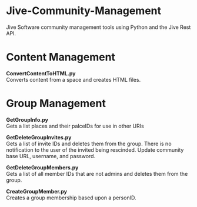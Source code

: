 Jive-Community-Management
=========================

Jive Software community management tools using Python and the Jive Rest API.<br />


<b>Content Management</b><br />
=========================
<b>ConvertContentToHTML.py</b><br />
Converts content from a space and creates HTML files.<br />

<hb>Group Management</b><br />
=========================
<b>GetGroupInfo.py</b><br />
Gets a list places and their palceIDs for use in other URIs

<b>GetDeleteGroupInvites.py </b><br/>
Gets a list of invite IDs and deletes them from the group.
  There is no notification to the user of the invited being rescinded.
  Update community base URL, username, and password.

<b>GetDeleteGroupMembers.py</b><br/>
Gets a list of all member IDs that are not admins and deletes them from the group.

<b>CreateGroupMember.py</b><br />
Creates a group membership based upon a personID.
